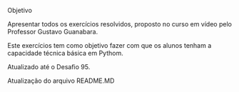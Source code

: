 Objetivo

Apresentar todos os exercícios resolvidos, proposto no curso em vídeo pelo Professor Gustavo Guanabara.

Este exercícios tem como objetivo fazer com que os alunos tenham a capacidade técnica básica em Pythom.

Atualizado até o Desafio 95.

Atualização do arquivo README.MD